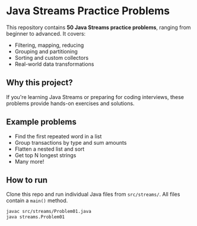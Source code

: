 # Java Streams Practice Problems

This repository contains **50 Java Streams practice problems**, ranging from beginner to advanced. It covers:

- Filtering, mapping, reducing
- Grouping and partitioning
- Sorting and custom collectors
- Real-world data transformations

## Why this project?

If you're learning Java Streams or preparing for coding interviews, these problems provide hands-on exercises and solutions.

## Example problems

- Find the first repeated word in a list
- Group transactions by type and sum amounts
- Flatten a nested list and sort
- Get top N longest strings
- Many more!

## How to run

Clone this repo and run individual Java files from `src/streams/`. All files contain a `main()` method.

```bash
javac src/streams/Problem01.java
java streams.Problem01
